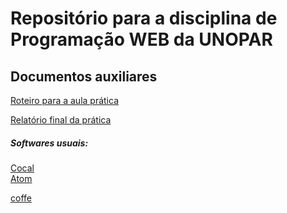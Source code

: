 <h1>Repositório para a disciplina de Programação WEB da UNOPAR </h1>


<h2> Documentos auxiliares </h2>

<p> <a href="Roteiro%20aula%20prática.pdf" target="_blank"> Roteiro para a aula prática </a></p>
<p> <a href="main.pdf" target="_blank"> Relatório final da prática </a></p>


<h5> Softwares usuais: </h5><p>
<a href="https://cocalc.com/software">Cocal</a> <br/>
<a href="https://atom.io/">Atom</a> <br/>

 <a href="https://buy.stripe.com/test_14k5lPbFNfLx2hGdQQ">coffe</a> <br/>
</p>
